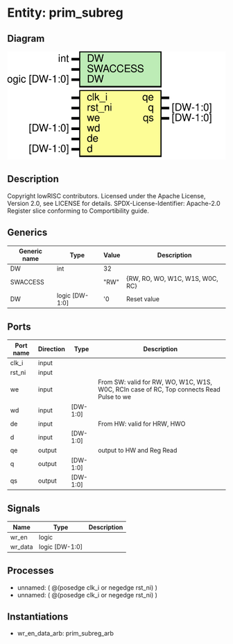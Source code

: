 # Entity: prim_subreg

## Diagram

![Diagram](prim_subreg.svg "Diagram")
## Description

Copyright lowRISC contributors.
 Licensed under the Apache License, Version 2.0, see LICENSE for details.
 SPDX-License-Identifier: Apache-2.0
 Register slice conforming to Comportibility guide.
 
## Generics

| Generic name | Type           | Value | Description                     |
| ------------ | -------------- | ----- | ------------------------------- |
| DW           | int            | 32    |                                 |
| SWACCESS     |                | "RW"  | {RW, RO, WO, W1C, W1S, W0C, RC} |
| DW           | logic [DW-1:0] | '0    | Reset value                     |
## Ports

| Port name | Direction | Type     | Description                                                                               |
| --------- | --------- | -------- | ----------------------------------------------------------------------------------------- |
| clk_i     | input     |          |                                                                                           |
| rst_ni    | input     |          |                                                                                           |
| we        | input     |          | From SW: valid for RW, WO, W1C, W1S, W0C, RCIn case of RC, Top connects Read Pulse to we  |
| wd        | input     | [DW-1:0] |                                                                                           |
| de        | input     |          | From HW: valid for HRW, HWO                                                               |
| d         | input     | [DW-1:0] |                                                                                           |
| qe        | output    |          | output to HW and Reg Read                                                                 |
| q         | output    | [DW-1:0] |                                                                                           |
| qs        | output    | [DW-1:0] |                                                                                           |
## Signals

| Name    | Type           | Description |
| ------- | -------------- | ----------- |
| wr_en   | logic          |             |
| wr_data | logic [DW-1:0] |             |
## Processes
- unnamed: ( @(posedge clk_i or negedge rst_ni) )
- unnamed: ( @(posedge clk_i or negedge rst_ni) )
## Instantiations

- wr_en_data_arb: prim_subreg_arb
